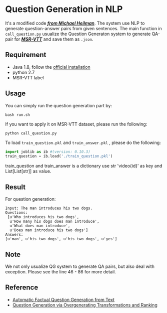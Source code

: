 # Question Generation in NLP
It's a modified code ***[from Michael Heilman](http://www.cs.cmu.edu/~ark/mheilman/questions/)***. The system use NLP to generate question-answer pairs from given sentences. The main function in ```call_question.py``` usualize the Question Generaton system to generate QA-pair for [***MSR-VTT***](http://ms-multimedia-challenge.com/dataset) and save them as ```.json```. 


## Requirement
- Java 1.8, follow the [official installation](https://www.oracle.com/technetwork/java/javase/downloads/index.html)
- python 2.7
- MSR-VTT label

## Usage 
You can simply run the question generation part by:
```
bash run.sh
```
If you want to apply it on MSR-VTT dataset, please run the following:
```
python call_question.py
```
To load ```train_question.pkl``` and ```train_answer.pkl``` , please do the following:
```python
import joblib as ib #(version: 0.10.3)
train_question = ib.load('./train_question.pkl')
```
train_question and train_answer is a dictionary use str 'video{id}' as key and List[List[str]] as value.

## Result
For question generation:
```
Input: The man introduces his two dogs.
Questions: 
 [u'Who introduces his two dogs',
  u'How many his dogs does man introduce',
  u'What does man introduce',
  u'Does man introduce his two dogs']
Answers:
[u'man', u'his two dogs', u'his two dogs', u'yes']
```

## Note
We not only usualize QG system to generate QA pairs, but also deal with exception. Please see the line 46 - 86 for more detail.


## Reference
- [ Automatic Factual Question Generation from Text](http://www.cs.cmu.edu/~ark/mheilman/questions/papers/heilman-question-generation-dissertation.pdf)
- [Question Generation via Overgenerating Transformations and Ranking](http://www.cs.cmu.edu/~ark/mheilman/questions/)
